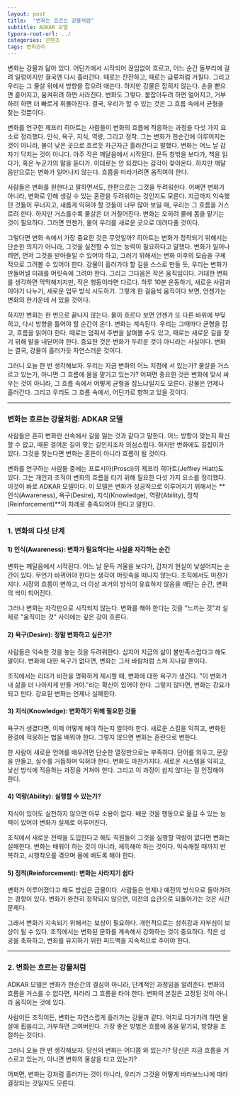 ```yaml
---
layout: post
title:  "변화는 흐르는 강물처럼"
subtitle: ADKAR 모델
typora-root-url: ../
categories: 콘텐츠
tags: 변화관리
---
```




변화는 강물과 닮아 있다. 어딘가에서 시작되어 끊임없이 흐르고, 어느 순간 돌부리에 걸려 일렁이지만 결국엔 다시 흘러간다. 때로는 잔잔하고, 때로는 급류처럼 거칠다. 그리고 우리는 그 물살 위에서 방향을 잡으려 애쓴다. 하지만 강물은 잡히지 않는다. 손을 뻗으면 흩어지고, 움켜쥐려 하면 사라진다. 변화도 그렇다. 붙잡아두려 하면 멀어지고, 거부하려 하면 더 빠르게 휘몰아친다. 결국, 우리가 할 수 있는 것은 그 흐름 속에서 균형을 찾는 것뿐이다.

변화를 연구한 제프리 히아트는 사람들이 변화의 흐름에 적응하는 과정을 다섯 가지 요소로 정리했다. 인식, 욕구, 지식, 역량, 그리고 정착. 그는 변화가 한순간에 이루어지는 것이 아니라, 물이 낮은 곳으로 흐르듯 차근차근 흘러간다고 말했다. 변화는 어느 날 갑자기 닥치는 것이 아니다. 아주 작은 깨달음에서 시작된다. 문득 창밖을 보다가, 책을 읽다가, 혹은 누군가의 말을 듣다가. 이대로는 안 되겠다는 감각이 찾아온다. 하지만 깨달음만으로는 변화가 일어나지 않는다. 흐름을 따라가려면 움직여야 한다.

사람들은 변화를 원한다고 말하면서도, 한편으로는 그것을 두려워한다. 어쩌면 변화가 아니라, 변화로 인해 생길 수 있는 혼란을 두려워하는 것인지도 모른다. 지금까지 익숙했던 것들이 무너지고, 새롭게 익혀야 할 것들이 너무 많아 보일 때, 우리는 그 흐름을 거스르려 한다. 하지만 거스를수록 물살은 더 거칠어진다. 변화는 오히려 물에 몸을 맡기는 것이 필요하다. 그러면 언젠가, 물이 우리를 새로운 곳으로 데려다줄 것이다.

그렇다면 변화 속에서 가장 중요한 것은 무엇일까? 히아트는 변화가 정착되기 위해서는 단순한 의지가 아니라, 그것을 실천할 수 있는 능력이 필요하다고 말했다. 변화가 일어나려면, 먼저 그것을 받아들일 수 있어야 하고, 그러기 위해서는 변화 이후의 모습을 구체적으로 그려볼 수 있어야 한다. 강물이 흘러가야 할 길을 스스로 만들 듯, 우리는 변화가 만들어낼 미래를 머릿속에 그려야 한다. 그리고 그다음은 작은 움직임이다. 거대한 변화를 생각하면 막막해지지만, 작은 행동이라면 다르다. 하루 10분 운동하기, 새로운 사람과 이야기 나누기, 새로운 업무 방식 시도하기. 그렇게 한 걸음씩 움직이다 보면, 언젠가는 변화의 한가운데 서 있을 것이다.

하지만 변화는 한 번으로 끝나지 않는다. 물이 흐르다 보면 언젠가 또 다른 바위에 부딪히고, 다시 방향을 틀어야 할 순간이 온다. 변화는 계속된다. 우리는 그때마다 균형을 잡고, 흐름을 읽어야 한다. 때로는 멈춰서 주변을 살펴볼 수도 있고, 때로는 새로운 길을 찾기 위해 발을 내딛어야 한다. 중요한 것은 변화가 두려운 것이 아니라는 사실이다. 변화는 결국, 강물이 흘러가듯 자연스러운 것이다.

그러니 오늘 한 번 생각해보자. 우리는 지금 변화의 어느 지점에 서 있는가? 물살을 거스르고 있는가, 아니면 그 흐름에 몸을 맡기고 있는가? 어쩌면 중요한 것은 변화에 맞서 싸우는 것이 아니라, 그 흐름 속에서 어떻게 균형을 잡느냐일지도 모른다. 강물은 언제나 흘러간다. 그리고 우리도 그 흐름 속에서, 어딘가로 향하고 있을 것이다.



---



### 변화는 흐르는 강물처럼: ADKAR 모델

사람들은 흔히 변화란 산속에서 길을 잃는 것과 같다고 말한다. 어느 방향이 맞는지 확신할 수 없고, 때론 걸어온 길이 맞는 길인지조차 의심스럽다. 하지만 변화에도 길잡이가 있다. 그것을 찾는다면 변화는 혼돈이 아니라 흐름이 될 것이다.

변화를 연구하는 사람들 중에는 프로시아(Prosci)의 제프리 히아트(Jeffrey Hiatt)도 있다. 그는 개인과 조직이 변화의 흐름을 타기 위해 필요한 다섯 가지 요소를 정리했다. 이것이 바로 ADKAR 모델이다. 이 모델은 변화가 성공적으로 이루어지기 위해서는 **인식(Awareness), 욕구(Desire), 지식(Knowledge), 역량(Ability), 정착(Reinforcement)**이 차례로 충족되어야 한다고 말한다.

------

### 1. 변화의 다섯 단계

#### 1) 인식(Awareness): 변화가 필요하다는 사실을 자각하는 순간

변화는 깨달음에서 시작된다. 어느 날 문득 거울을 보다가, 갑자기 현실이 낯설어지는 순간이 있다. 무언가 바뀌어야 한다는 생각이 머릿속을 떠나지 않는다. 조직에서도 마찬가지다. 시장의 흐름이 변하고, 더 이상 과거의 방식이 유효하지 않음을 깨닫는 순간, 변화의 싹이 틔어진다.

그러나 변화는 자각만으로 시작되지 않는다. 변화를 해야 한다는 것을 "느끼는 것"과 실제로 "움직이는 것" 사이에는 깊은 강이 흐른다.

#### 2) 욕구(Desire): 정말 변화하고 싶은가?

사람들은 익숙한 것을 놓는 것을 두려워한다. 심지어 지금의 삶이 불만족스럽다고 해도 말이다. 변화에 대한 욕구가 없다면, 변화는 그저 바람처럼 스쳐 지나갈 뿐이다.

조직에서는 리더가 비전을 명확하게 제시할 때, 변화에 대한 욕구가 생긴다. "이 변화가 내 삶을 더 나아지게 만들 거야."라는 확신이 있어야 한다. 그렇지 않다면, 변화는 강요가 되고 만다. 강요된 변화는 언제나 실패한다.

#### 3) 지식(Knowledge): 변화하기 위해 필요한 것들

욕구가 생겼다면, 이제 어떻게 해야 하는지 알아야 한다. 새로운 스킬을 익히고, 변화된 환경에 적응하는 법을 배워야 한다. 그렇지 않으면 변화는 혼란으로 변한다.

한 사람이 새로운 언어를 배우려면 단순한 열정만으로는 부족하다. 단어를 외우고, 문장을 만들고, 실수를 거듭하며 익혀야 한다. 변화도 마찬가지다. 새로운 시스템을 익히고, 낯선 방식에 적응하는 과정을 거쳐야 한다. 그리고 이 과정이 쉽지 않다는 걸 인정해야 한다.

#### 4) 역량(Ability): 실행할 수 있는가?

지식이 있어도 실천하지 않으면 아무 소용이 없다. 배운 것을 행동으로 옮길 수 있는 능력이 있어야 변화가 실제로 이루어진다.

조직에서 새로운 전략을 도입한다고 해도 직원들이 그것을 실행할 역량이 없다면 변화는 실패한다. 변화는 배워야 하는 것이 아니라, 체득해야 하는 것이다. 익숙해질 때까지 반복하고, 시행착오를 겪으며 몸에 배도록 해야 한다.

#### 5) 정착(Reinforcement): 변화는 사라지기 쉽다

변화가 이루어졌다고 해도 방심은 금물이다. 사람들은 언제나 예전의 방식으로 돌아가려는 경향이 있다. 변화가 완전히 정착되지 않으면, 이전의 습관으로 되돌아가는 것은 시간문제다.

그래서 변화가 지속되기 위해서는 보상이 필요하다. 개인적으로는 성취감과 자부심이 보상이 될 수 있다. 조직에서는 변화된 문화를 계속해서 강화하는 것이 중요하다. 작은 성공을 축하하고, 변화를 유지하기 위한 피드백을 지속적으로 주어야 한다.

------

### 2. 변화는 흐르는 강물처럼

ADKAR 모델은 변화가 한순간의 결심이 아니라, 단계적인 과정임을 알려준다. 변화의 흐름을 거스를 수 없다면, 차라리 그 흐름을 타야 한다. 변화의 본질은 고정된 것이 아니라 움직이는 것에 있다.

사람이든 조직이든, 변화는 자연스럽게 흘러가는 강물과 같다. 억지로 다가가려 하면 물살에 휩쓸리고, 거부하면 고여버린다. 가장 좋은 방법은 흐름에 몸을 맡기되, 방향을 조절하는 것이다.

그러니 오늘 한 번 생각해보자. 당신의 변화는 어디쯤 와 있는가? 당신은 지금 흐름을 거스르고 있는가, 아니면 변화의 물살을 타고 있는가?

어쩌면, 변화는 강처럼 흘러가는 것이 아니라, 우리가 그것을 어떻게 바라보느냐에 따라 결정되는 것일지도 모른다.
